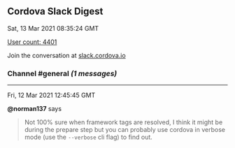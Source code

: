 ## Cordova Slack Digest
Sat, 13 Mar 2021 08:35:24 GMT

[User count: 4401](https://cordova.slack.com/)


Join the conversation at [slack.cordova.io](http://slack.cordova.io/)

### __Channel #general__ _(1 messages)_
---

Fri, 12 Mar 2021 12:45:45 GMT

__@norman137__ says 
> Not 100% sure when framework tags are resolved, I think it might be during the prepare step but you can probably use cordova in verbose mode (use the `--verbose` cli flag) to find out.
> 
